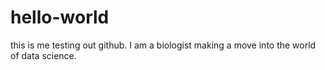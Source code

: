 # hello-world
this is me testing out github.
I am a biologist making a move into the world of data science.
